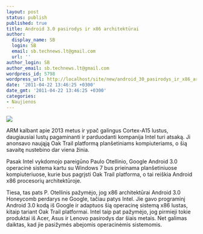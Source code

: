 ```yaml
---
layout: post
status: publish
published: true
title: Android 3.0 pasirodys ir x86 architektūrai
author:
  display_name: SB
  login: SB
  email: sb.technews.lt@gmail.com
  url: ''
author_login: SB
author_email: sb.technews.lt@gmail.com
wordpress_id: 5798
wordpress_url: http://localhost/site/new/android_30_pasirodys_ir_x86_architekturai/
date: '2011-04-22 13:46:25 +0300'
date_gmt: '2011-04-22 13:46:25 +0300'
categories:
- Naujienos
---
```

<div class="imgright"><img src="http://technews.lt/upload/Android-Honeycomb-3.01.jpg"  /></div>
<p>ARM kalbant apie 2013 metus ir ypač galingus Cortex-A15 lustus, daugiausiai lustų pagaminanti ir parduodanti kompanija Intel turi atsaką. Ji anonsavo naująją Oak Trail platformą planšetiniams kompiuteriams, o šią savaitę nustebino dar viena žinia.</p>
<p>Pasak Intel vykdomojo pareigūno Paulo Otellinio, Google Android 3.0 operacinė sistema kartu su Windows 7 bus prieinama planšetiniuose kompiuteriuose, kurie bus pagrįsti Oak Trail platforma, o tai reiškia Android x86 procesorių architektūroje.</p>
<p>Tiesa, tas pats P. Otellinis pažymėjo, jog x86 architektūrai Android 3.0 Honeycomb perdarys ne Google, tačiau patys Intel. Jie gavo programinį Android 3.0 kodą iš Google ir adaptuos šią operacinę sistemą x86 lustas, kitaip tariant Oak Trail platformai. Intel taip pat pažymėjo, jog pirmieji tokie produktai iš Acer, Asus ir Lenovo pasirodys dar šiais metais. Net galimas daiktas, kad jie pasižymės abejomis operacinėmis sistemomis.<br /></p>

